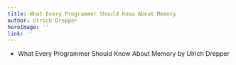 ```yaml
---
title: What Every Programmer Should Know About Memory
author: Ulrich Drepper
heroImage: ''
link: ''
---
```


- What Every Programmer Should Know About Memory by Ulrich Drepper
